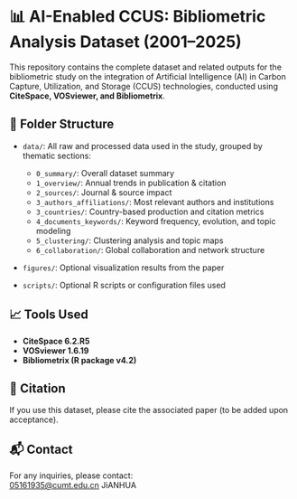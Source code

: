 # 📊 AI-Enabled CCUS: Bibliometric Analysis Dataset (2001–2025)

This repository contains the complete dataset and related outputs for the bibliometric study on the integration of Artificial Intelligence (AI) in Carbon Capture, Utilization, and Storage (CCUS) technologies, conducted using **CiteSpace, VOSviewer, and Bibliometrix**.

## 📂 Folder Structure

- `data/`: All raw and processed data used in the study, grouped by thematic sections:
  - `0_summary/`: Overall dataset summary
  - `1_overview/`: Annual trends in publication & citation
  - `2_sources/`: Journal & source impact
  - `3_authors_affiliations/`: Most relevant authors and institutions
  - `3_countries/`: Country-based production and citation metrics
  - `4_documents_keywords/`: Keyword frequency, evolution, and topic modeling
  - `5_clustering/`: Clustering analysis and topic maps
  - `6_collaboration/`: Global collaboration and network structure

- `figures/`: Optional visualization results from the paper
- `scripts/`: Optional R scripts or configuration files used

## 📈 Tools Used

- **CiteSpace 6.2.R5**
- **VOSviewer 1.6.19**
- **Bibliometrix (R package v4.2)**

## 📌 Citation

If you use this dataset, please cite the associated paper (to be added upon acceptance).

## 📬 Contact

For any inquiries, please contact:  
05161935@cumt.edu.cn
JiANHUA
